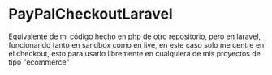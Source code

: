 # PayPalCheckoutLaravel
Equivalente de mi código hecho en php de otro repositorio, pero en laravel, funcionando tanto en sandbox como en live, en este caso solo me centre en el checkout, esto para usarlo libremente en cualquiera de mis proyectos de tipo "ecommerce" 
